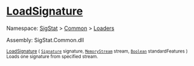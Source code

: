 # [LoadSignature](./MCYTLoader-100663893.md)

Namespace: [SigStat]() > [Common](./../../README.md) > [Loaders](./../README.md)

Assembly: SigStat.Common.dll

<sub>[LoadSignature](./MCYTLoader-100663893.md) ( [`Signature`](./../../Signature.md) signature, [`MemoryStream`](https://docs.microsoft.com/en-us/dotnet/api/System.IO.MemoryStream) stream, [`Boolean`](https://docs.microsoft.com/en-us/dotnet/api/System.Boolean) standardFeatures )</sub>              <sub>Loads one signature from specified stream.</sub>
